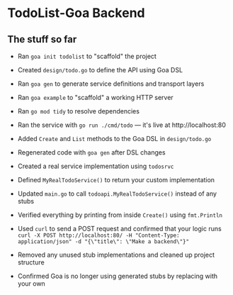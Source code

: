 # TodoList-Goa Backend

## The stuff so far

- Ran `goa init todolist` to "scaffold" the project
- Created `design/todo.go` to define the API using Goa DSL
- Ran `goa gen` to generate service definitions and transport layers
- Ran `goa example` to "scaffold" a working HTTP server
- Ran `go mod tidy` to resolve dependencies

- Ran the service with `go run ./cmd/todo` — it's live at http://localhost:80

- Added `Create` and `List` methods to the Goa DSL in `design/todo.go`
- Regenerated code with `goa gen` after DSL changes
- Created a real service implementation using `todosrvc`
- Defined `MyRealTodoService()` to return your custom implementation
- Updated `main.go` to call `todoapi.MyRealTodoService()` instead of any stubs
- Verified everything by printing from inside `Create()` using `fmt.Println`
- Used `curl` to send a POST request and confirmed that your logic runs `curl -X POST http://localhost:80/ -H "Content-Type: application/json" -d "{\"title\": \"Make a backend\"}"`
- Removed any unused stub implementations and cleaned up project structure
- Confirmed Goa is no longer using generated stubs by replacing with your own
